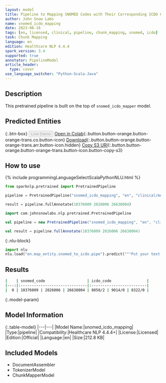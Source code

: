 ```yaml
---
layout: model
title: Pipeline to Mapping SNOMED Codes with Their Corresponding ICDO Codes
author: John Snow Labs
name: snomed_icdo_mapping
date: 2023-06-16
tags: [en, licensed, clinical, pipeline, chunk_mapping, snomed, icdo]
task: Chunk Mapping
language: en
edition: Healthcare NLP 4.4.4
spark_version: 3.4
supported: true
annotator: PipelineModel
article_header:
  type: cover
use_language_switcher: "Python-Scala-Java"
---
```


## Description

This pretrained pipeline is built on the top of `snomed_icdo_mapper` model.

## Predicted Entities



{:.btn-box}
<button class="button button-orange" disabled>Live Demo</button>
[Open in Colab](https://colab.research.google.com/github/JohnSnowLabs/spark-nlp-workshop/blob/master/healthcare-nlp/06.1.Code_Mapping_Pipelines.ipynb){:.button.button-orange.button-orange-trans.co.button-icon}
[Download](https://s3.amazonaws.com/auxdata.johnsnowlabs.com/clinical/models/snomed_icdo_mapping_en_4.4.4_3.4_1686933029687.zip){:.button.button-orange.button-orange-trans.arr.button-icon.hidden}
[Copy S3 URI](s3://auxdata.johnsnowlabs.com/clinical/models/snomed_icdo_mapping_en_4.4.4_3.4_1686933029687.zip){:.button.button-orange.button-orange-trans.button-icon.button-copy-s3}

## How to use

<div class="tabs-box" markdown="1">
{% include programmingLanguageSelectScalaPythonNLU.html %}

```python
from sparknlp.pretrained import PretrainedPipeline

pipeline = PretrainedPipeline("snomed_icdo_mapping", "en", "clinical/models")

result = pipeline.fullAnnotate(10376009 2026006 26638004)
```
```scala
import com.johnsnowlabs.nlp.pretrained.PretrainedPipeline

val pipeline = new PretrainedPipeline("snomed_icdo_mapping", "en", "clinical/models")

val result = pipeline.fullAnnotate(10376009 2026006 26638004)
```


{:.nlu-block}
```python
import nlu
nlu.load("en.map_entity.snomed_to_icdo.pipe").predict("""Put your text here.""")
```

</div>



## Results

```bash
|    | snomed_code                   | icdo_code                |
|---:|:------------------------------|:-------------------------|
|  0 | 10376009 | 2026006 | 26638004 | 8050/2 | 9014/0 | 8322/0 |
```

{:.model-param}
## Model Information

{:.table-model}
|---|---|
|Model Name:|snomed_icdo_mapping|
|Type:|pipeline|
|Compatibility:|Healthcare NLP 4.4.4+|
|License:|Licensed|
|Edition:|Official|
|Language:|en|
|Size:|212.8 KB|

## Included Models

- DocumentAssembler
- TokenizerModel
- ChunkMapperModel